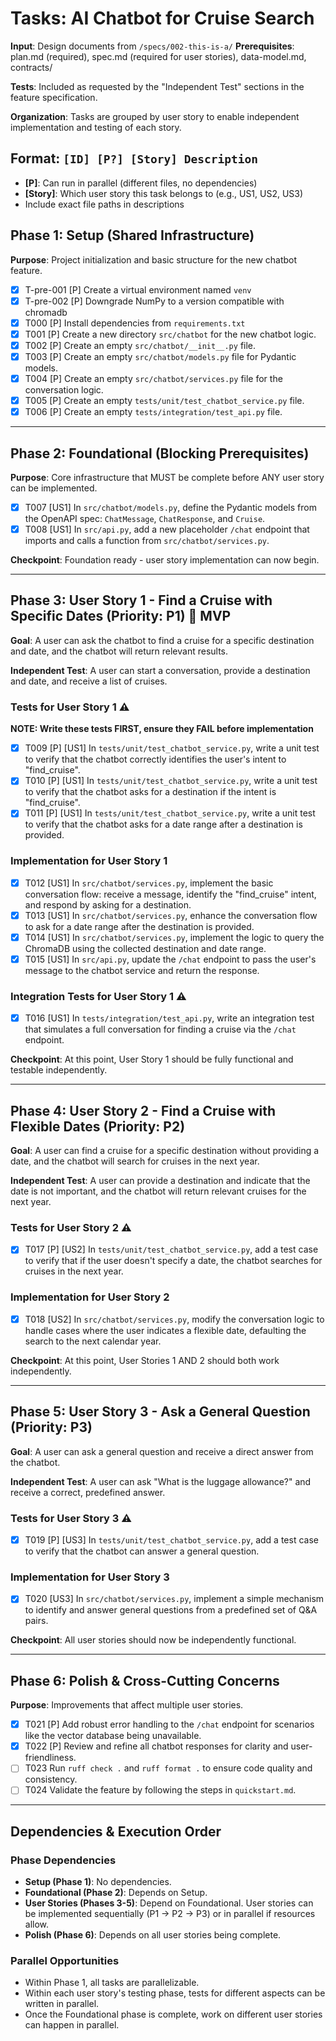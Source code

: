 # Tasks: AI Chatbot for Cruise Search

**Input**: Design documents from `/specs/002-this-is-a/`
**Prerequisites**: plan.md (required), spec.md (required for user stories), data-model.md, contracts/

**Tests**: Included as requested by the "Independent Test" sections in the feature specification.

**Organization**: Tasks are grouped by user story to enable independent implementation and testing of each story.

## Format: `[ID] [P?] [Story] Description`
- **[P]**: Can run in parallel (different files, no dependencies)
- **[Story]**: Which user story this task belongs to (e.g., US1, US2, US3)
- Include exact file paths in descriptions

## Phase 1: Setup (Shared Infrastructure)

**Purpose**: Project initialization and basic structure for the new chatbot feature.

- [x] T-pre-001 [P] Create a virtual environment named `venv`
- [x] T-pre-002 [P] Downgrade NumPy to a version compatible with chromadb
- [x] T000 [P] Install dependencies from `requirements.txt`
- [x] T001 [P] Create a new directory `src/chatbot` for the new chatbot logic.
- [x] T002 [P] Create an empty `src/chatbot/__init__.py` file.
- [x] T003 [P] Create an empty `src/chatbot/models.py` file for Pydantic models.
- [x] T004 [P] Create an empty `src/chatbot/services.py` file for the conversation logic.
- [x] T005 [P] Create an empty `tests/unit/test_chatbot_service.py` file.
- [x] T006 [P] Create an empty `tests/integration/test_api.py` file.

---

## Phase 2: Foundational (Blocking Prerequisites)

**Purpose**: Core infrastructure that MUST be complete before ANY user story can be implemented.

- [x] T007 [US1] In `src/chatbot/models.py`, define the Pydantic models from the OpenAPI spec: `ChatMessage`, `ChatResponse`, and `Cruise`.
- [x] T008 [US1] In `src/api.py`, add a new placeholder `/chat` endpoint that imports and calls a function from `src/chatbot/services.py`.

**Checkpoint**: Foundation ready - user story implementation can now begin.

---

## Phase 3: User Story 1 - Find a Cruise with Specific Dates (Priority: P1) 🎯 MVP

**Goal**: A user can ask the chatbot to find a cruise for a specific destination and date, and the chatbot will return relevant results.

**Independent Test**: A user can start a conversation, provide a destination and date, and receive a list of cruises.

### Tests for User Story 1 ⚠️

**NOTE: Write these tests FIRST, ensure they FAIL before implementation**

- [x] T009 [P] [US1] In `tests/unit/test_chatbot_service.py`, write a unit test to verify that the chatbot correctly identifies the user's intent to "find_cruise".
- [x] T010 [P] [US1] In `tests/unit/test_chatbot_service.py`, write a unit test to verify that the chatbot asks for a destination if the intent is "find_cruise".
- [x] T011 [P] [US1] In `tests/unit/test_chatbot_service.py`, write a unit test to verify that the chatbot asks for a date range after a destination is provided.

### Implementation for User Story 1

- [x] T012 [US1] In `src/chatbot/services.py`, implement the basic conversation flow: receive a message, identify the "find_cruise" intent, and respond by asking for a destination.
- [x] T013 [US1] In `src/chatbot/services.py`, enhance the conversation flow to ask for a date range after the destination is provided.
- [x] T014 [US1] In `src/chatbot/services.py`, implement the logic to query the ChromaDB using the collected destination and date range.
- [x] T015 [US1] In `src/api.py`, update the `/chat` endpoint to pass the user's message to the chatbot service and return the response.

### Integration Tests for User Story 1 ⚠️

- [x] T016 [US1] In `tests/integration/test_api.py`, write an integration test that simulates a full conversation for finding a cruise via the `/chat` endpoint.

**Checkpoint**: At this point, User Story 1 should be fully functional and testable independently.

---

## Phase 4: User Story 2 - Find a Cruise with Flexible Dates (Priority: P2)

**Goal**: A user can find a cruise for a specific destination without providing a date, and the chatbot will search for cruises in the next year.

**Independent Test**: A user can provide a destination and indicate that the date is not important, and the chatbot will return relevant cruises for the next year.

### Tests for User Story 2 ⚠️

- [x] T017 [P] [US2] In `tests/unit/test_chatbot_service.py`, add a test case to verify that if the user doesn't specify a date, the chatbot searches for cruises in the next year.

### Implementation for User Story 2

- [x] T018 [US2] In `src/chatbot/services.py`, modify the conversation logic to handle cases where the user indicates a flexible date, defaulting the search to the next calendar year.

**Checkpoint**: At this point, User Stories 1 AND 2 should both work independently.

---

## Phase 5: User Story 3 - Ask a General Question (Priority: P3)

**Goal**: A user can ask a general question and receive a direct answer from the chatbot.

**Independent Test**: A user can ask "What is the luggage allowance?" and receive a correct, predefined answer.

### Tests for User Story 3 ⚠️

- [x] T019 [P] [US3] In `tests/unit/test_chatbot_service.py`, add a test case to verify that the chatbot can answer a general question.

### Implementation for User Story 3

- [x] T020 [US3] In `src/chatbot/services.py`, implement a simple mechanism to identify and answer general questions from a predefined set of Q&A pairs.

**Checkpoint**: All user stories should now be independently functional.

---

## Phase 6: Polish & Cross-Cutting Concerns

**Purpose**: Improvements that affect multiple user stories.

- [x] T021 [P] Add robust error handling to the `/chat` endpoint for scenarios like the vector database being unavailable.
- [x] T022 [P] Review and refine all chatbot responses for clarity and user-friendliness.
- [ ] T023 Run `ruff check .` and `ruff format .` to ensure code quality and consistency.
- [ ] T024 Validate the feature by following the steps in `quickstart.md`.

---

## Dependencies & Execution Order

### Phase Dependencies

- **Setup (Phase 1)**: No dependencies.
- **Foundational (Phase 2)**: Depends on Setup.
- **User Stories (Phases 3-5)**: Depend on Foundational. User stories can be implemented sequentially (P1 -> P2 -> P3) or in parallel if resources allow.
- **Polish (Phase 6)**: Depends on all user stories being complete.

### Parallel Opportunities

- Within Phase 1, all tasks are parallelizable.
- Within each user story's testing phase, tests for different aspects can be written in parallel.
- Once the Foundational phase is complete, work on different user stories can happen in parallel.
